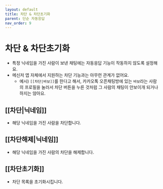 ```yaml
---
layout: default
title: 차단 & 차단초기화
parent: 단순 자동응답
nav_order: 9
---
```


# 차단 & 차단초기화

* 특정 닉네임을 가진 사람이 보낸 채팅에는 자동응답 기능이 작동하지 않도록 설정해요.
* 메신저 앱 자체에서 지원하는 차단 기능과는 아무런 관계가 없어요.
  * 예시) `[[차단|바보]]`를 한다고 해서, 카카오톡 오픈채팅방에 있는 `바보`라는 사람의 프로필을 눌러서 차단 버튼을 누른 것처럼 그 사람의 채팅이 안보이개 되거나 하지는 않아요.


## [[차단|닉네임]]
 * 해당 닉네임을 가진 사람을 차단합니다.

## [[차단해제|닉네임]]
 * 해당 닉네임을 가진 사람의 차단을 해제합니다.

## [[차단초기화]]
 * 차단 목록을 초기화시킵니다.